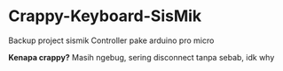 # Crappy-Keyboard-SisMik
Backup project sismik
Controller pake arduino pro micro

**Kenapa crappy?** Masih ngebug, sering disconnect tanpa sebab, idk why
